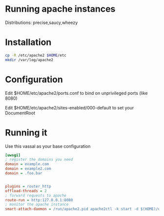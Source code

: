Running apache instances
========================

Distributions: precise,saucy,wheezy

Installation
============

```sh
cp -R /etc/apache2 $HOME/etc
mkdir /var/log/apache2
```

Configuration
=============

Edit $HOME/etc/apache2/ports.conf to bind on unprivileged ports (like 8080)

Edit $HOME/etc/apache2/sites-enabled/000-default to set your DocumentRoot

Running it
==========

Use this vassal as your base configuration

```ini
[uwsgi]
; register the domains you need
domain = example.com
domain = example2.com
domain = .foo.bar


plugins = router_http
offload-threads = 2
; forward requests to apache
route-run = http:127.0.0.1:8080
; monitor the apache instance
smart-attach-daemon = /run/apache2.pid apache2ctl -k start -d $(HOME)/etc/apache2
```

